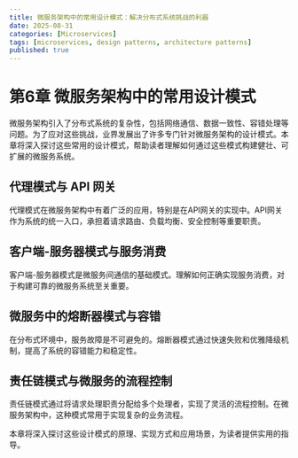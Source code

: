 ```yaml
---
title: 微服务架构中的常用设计模式：解决分布式系统挑战的利器
date: 2025-08-31
categories: [Microservices]
tags: [microservices, design patterns, architecture patterns]
published: true
---
```


# 第6章 微服务架构中的常用设计模式

微服务架构引入了分布式系统的复杂性，包括网络通信、数据一致性、容错处理等问题。为了应对这些挑战，业界发展出了许多专门针对微服务架构的设计模式。本章将深入探讨这些常用的设计模式，帮助读者理解如何通过这些模式构建健壮、可扩展的微服务系统。

## 代理模式与 API 网关

代理模式在微服务架构中有着广泛的应用，特别是在API网关的实现中。API网关作为系统的统一入口，承担着请求路由、负载均衡、安全控制等重要职责。

## 客户端-服务器模式与服务消费

客户端-服务器模式是微服务间通信的基础模式。理解如何正确实现服务消费，对于构建可靠的微服务系统至关重要。

## 微服务中的熔断器模式与容错

在分布式环境中，服务故障是不可避免的。熔断器模式通过快速失败和优雅降级机制，提高了系统的容错能力和稳定性。

## 责任链模式与微服务的流程控制

责任链模式通过将请求处理职责分配给多个处理者，实现了灵活的流程控制。在微服务架构中，这种模式常用于实现复杂的业务流程。

本章将深入探讨这些设计模式的原理、实现方式和应用场景，为读者提供实用的指导。